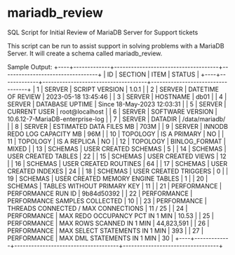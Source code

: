 # mariadb_review
SQL Script for Initial Review of MariaDB Server for Support tickets

This script can be run to assist support in solving problems with a MariaDB Server. It will create a schema called mariadb_review.

Sample Output:
    +----+-------------+-------------------------------------+----------------------------------+
    | ID | SECTION     | ITEM                                | STATUS                           |
    +----+-------------+-------------------------------------+----------------------------------+
    |  1 | SERVER      | SCRIPT VERSION                      | 1.0.1                            |
    |  2 | SERVER      | DATETIME OF REVIEW                  | 2023-05-18 13:45:46              |
    |  3 | SERVER      | HOSTNAME                            | db01                             |
    |  4 | SERVER      | DATABASE UPTIME                     | Since 18-May-2023 12:03:31       |
    |  5 | SERVER      | CURRENT USER                        | root@localhost                   |
    |  6 | SERVER      | SOFTWARE VERSION                    | 10.6.12-7-MariaDB-enterprise-log |
    |  7 | SERVER      | DATADIR                             | /data/mariadb/                   |
    |  8 | SERVER      | ESTIMATED DATA FILES MB             | 703M                             |
    |  9 | SERVER      | INNODB REDO LOG CAPACITY MB         | 96M                              |
    | 10 | TOPOLOGY    | IS A PRIMARY                        | NO                               |
    | 11 | TOPOLOGY    | IS A REPLICA                        | NO                               |
    | 12 | TOPOLOGY    | BINLOG_FORMAT                       | MIXED                            |
    | 13 | SCHEMAS     | USER CREATED SCHEMAS                | 5                                |
    | 14 | SCHEMAS     | USER CREATED TABLES                 | 22                               |
    | 15 | SCHEMAS     | USER CREATED VIEWS                  | 12                               |
    | 16 | SCHEMAS     | USER CREATED ROUTINES               | 64                               |
    | 17 | SCHEMAS     | USER CREATED INDEXES                | 24                               |
    | 18 | SCHEMAS     | USER CREATED TRIGGERS               | 0                                |
    | 19 | SCHEMAS     | USER CREATED MEMORY ENGINE TABLES   | 1                                |
    | 20 | SCHEMAS     | TABLES WITHOUT PRIMARY KEY          | 11                               |
    | 21 | PERFORMANCE | PERFORMANCE RUN ID                  | 9b84d50392                       |
    | 22 | PERFORMANCE | PERFORMANCE SAMPLES COLLECTED       | 10                               |
    | 23 | PERFORMANCE | THREADS CONNECTED / MAX CONNECTIONS | 11 / 25                          |
    | 24 | PERFORMANCE | MAX REDO OCCUPANCY PCT IN 1 MIN     | 10.53                            |
    | 25 | PERFORMANCE | MAX ROWS SCANNED IN 1 MIN           | 44,823,591                       |
    | 26 | PERFORMANCE | MAX SELECT STATEMENTS IN 1 MIN      | 393                              |
    | 27 | PERFORMANCE | MAX DML STATEMENTS IN 1 MIN         | 30                               |
    +----+-------------+-------------------------------------+----------------------------------+
